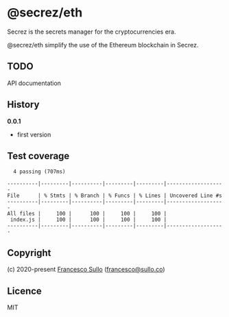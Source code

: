 # @secrez/eth

Secrez is the secrets manager for the cryptocurrencies era.

@secrez/eth simplify the use of the Ethereum blockchain in Secrez.

## TODO

API documentation

## History

**0.0.1**

- first version

## Test coverage

```
  4 passing (707ms)

----------|---------|----------|---------|---------|-------------------
File      | % Stmts | % Branch | % Funcs | % Lines | Uncovered Line #s 
----------|---------|----------|---------|---------|-------------------
All files |     100 |      100 |     100 |     100 |                   
 index.js |     100 |      100 |     100 |     100 |                   
----------|---------|----------|---------|---------|-------------------
```

## Copyright

(c) 2020-present [Francesco Sullo](https://francesco.sullo.co) (<francesco@sullo.co>)

## Licence

MIT
